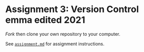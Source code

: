 # Assignment 3: Version Control emma edited 2021

<em>Fork</em> then clone your own repository to your computer. 

See [`assignment.md`](assignment.md) for assignment instructions.
